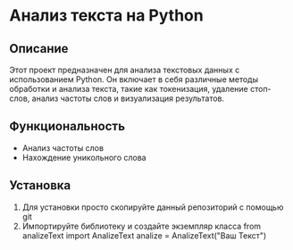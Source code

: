 # Анализ текста на Python

## Описание

Этот проект предназначен для анализа текстовых данных с использованием Python. Он включает в себя различные методы обработки и анализа текста, такие как токенизация, удаление стоп-слов, анализ частоты слов и визуализация результатов.

## Функциональность

- Анализ частоты слов
- Нахождение уникольного слова

## Установка

1. Для установки просто скопируйте данный репозиторий с помощью git
2. Импортируйте библиотеку и создайте экземпляр класса
  from analizeText import AnalizeText
  analize = AnalizeText("Ваш Текст")
